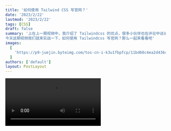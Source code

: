 ```yaml
---
title: '如何使用 Tailwind CSS 写官网？'
date: '2023/2/22'
lastmod: '2023/2/22'
tags: [CSS]
draft: false
summary: '上在上一期视频中，我介绍了 Tailwindcss 的优点，很多小伙伴也在评论中谈论了自己的看法。
今天这期视频我们就来实战一下，如何使用 Tailwindcss 写官网？那么一起来看看吧'
images:
  [
    'https://p9-juejin.byteimg.com/tos-cn-i-k3u1fbpfcp/11bd60c4ea2d436c8aa83e349158b96d~tplv-k3u1fbpfcp-watermark.image?',
  ]
authors: ['default']
layout: PostLayout
---
```


<Video src="//player.bilibili.com/player.html?aid=864473804&bvid=BV1454y1P7sa&cid=1009495160&page=1" />

## 前言

在上一期视频中，我介绍了 Tailwindcss 的优点，很多小伙伴也在评论中谈论了自己的看法。
今天这期视频我们就来实战一下，如何使用 Tailwindcss 写官网？那么一起来看看吧

## tailblocks.cc

首先推荐一个网站 tailblocks.cc， 它拥有 50+ 代码块，在右上角可以切换网站主题颜色，所有的代码块都是响应式的，并且支持暗黑皮肤。
通过键盘左右键可以快速切换、预览效果。

![tailblocks.cc](https://p9-juejin.byteimg.com/tos-cn-i-k3u1fbpfcp/d327ccfb18b44b418f9fc8c179440058~tplv-k3u1fbpfcp-watermark.image?)

接下来我们就在 tailwindcss playground 中实现

## 网站

在开始之前，先说一下网站有几个组成部分, 包括

HEADER 头部

HERO

CONTENT 内容

GALLERY 画廊

BLOG 博客

TEAM 团队

CONTACT 联系

FOOTER 底部

接下来我们就按以上顺序依次拷贝代码块

我们就以上布局实现代码

## 替换图片

此时，网站的整体结构已经出来了，但是图片还是虚拟图片，看上去很单调，这些图片是由 dummyimage 这个网站生成的，并且图片的尺寸可以直接修改。

那么我们可以使用另一个网站 unsplash 来生成随机的高清图片，并且使用正则表达式来替换。

这个 book 代表搜索的关键词，这个 unsplash 的 api 用于生成随机高清图片

https://dummyimage.com/(\d+)x(\d+)

https://source.unsplash.com/$1x$2/?book

最后我们一起来看下效果。

https://play.tailwindcss.com/Rcu7njIayY?layout=preview

